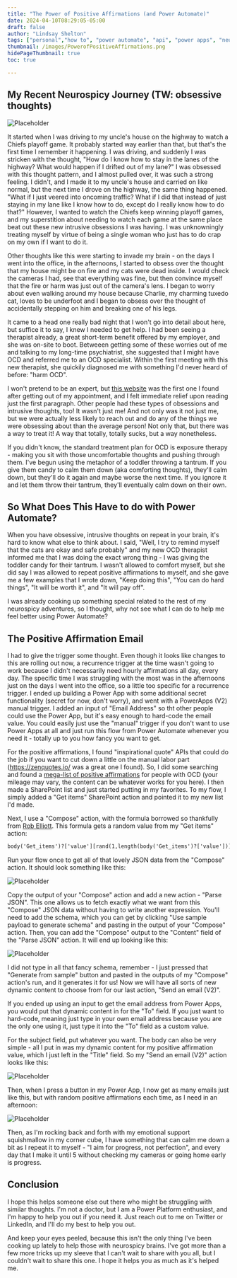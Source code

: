 ```yaml
---
title: "The Power of Positive Affirmations (and Power Automate)"
date: 2024-04-10T08:29:05-05:00
draft: false
author: "Lindsay Shelton"
tags: ["personal","how to", "power automate", "api", "power apps", "neurospicy"]
thumbnail: /images/PowerofPositiveAffirmations.png
hidePageThumbnail: true
toc: true

---
```


## My Recent Neurospicy Journey (TW: obsessive thoughts)

![Placeholder](/images/PowerofPositiveAffirmations.png)

It started when I was driving to my uncle's house on the highway to watch a Chiefs playoff game.  It probably started way earlier than that, but that's the first time I remember it happening.  I was driving, and suddenly I was stricken with the thought, "How do I know how to stay in the lanes of the highway?  What would happen if I drifted out of my lane?"  I was obsessed with this thought pattern, and I almost pulled over, it was such a strong feeling.  I didn't, and I made it to my uncle's house and carried on like normal, but the next time I drove on the highway, the same thing happened.  "What if I just veered into oncoming traffic?  What if I did that instead of just staying in my lane like I know how to do, except do I really know how to do that?"  However, I wanted to watch the Chiefs keep winning playoff games, and my superstition about needing to watch each game at the same place beat out these new intrusive obsessions I was having.  I was unknowningly treating myself by virtue of being a single woman who just has to do crap on my own if I want to do it.

Other thoughts like this were starting to invade my brain - on the days I went into the office, in the afternoons, I started to obsess over the thought that my house might be on fire and my cats were dead inside.  I would check the cameras I had, see that everything was fine, but then convince myself that the fire or harm was just out of the camera's lens.  I began to worry about even walking around my house because Charlie, my charming tuxedo cat, loves to be underfoot and I began to obsess over the thought of accidentally stepping on him and breaking one of his legs.

It came to a head one really bad night that I won't go into detail about here, but suffice it to say, I knew I needed to get help.  I had been seeing a therapist already, a great short-term benefit offered by my employer, and she was on-site to boot.  Betweeen getting some of these worries out of me and talking to my long-time psychiatrist, she suggested that I might have OCD and referred me to an OCD specialist.  Within the first meeting with this new therapist, she quickily diagnosed me with something I'd never heard of before: "harm OCD".

I won't pretend to be an expert, but <a href="https://www.treatmyocd.com/blog/what-is-harm-ocd-guide-to-ocd-subtype">this website</a> was the first one I found after getting out of my appointment, and I felt immediate relief upon reading just the first paragraph.  Other people had these types of obsessions and intrusive thoughts, too!  It wasn't just me!  And not only was it not just me, but we were actually less likely to reach out and do any of the things we were obsessing about than the average person!  Not only that, but there was a way to treat it!  A way that totally, totally sucks, but a way nonetheless.

If you didn't know, the standard treatment plan for OCD is exposure therapy - making you sit with those uncomfortable thoughts and pushing through them.  I've begun using the metaphor of a toddler throwing a tantrum.  If you give them candy to calm them down (aka comforting thoughts), they'll calm down, but they'll do it again and maybe worse the next time.  If you ignore it and let them throw their tantrum, they'll eventually calm down on their own.

## So What Does This Have to do with Power Automate?

When you have obsessive, intrusive thoughts on repeat in your brain, it's hard to know what else to think about.  I said, "Well, I try to remind myself that the cats are okay and safe probably" and my new OCD therapist informed me that I was doing the exact wrong thing - I was giving the toddler candy for their tantrum.  I wasn't allowed to comfort myself, but she did say I was allowed to repeat positive affirmations to myself, and she gave me a few examples that I wrote down, "Keep doing this", "You can do hard things", "It will be worth it", and "It will pay off".

I was already cooking up something special related to the rest of my neurospicy adventures, so I thought, why not see what I can do to help me feel better using Power Automate?

## The Positive Affirmation Email

I had to give the trigger some thought.  Even though it looks like changes to this are rolling out now, a recurrence trigger at the time wasn't going to work because I didn't necessarily need hourly affirmations all day, every day.  The specific time I was struggling with the most was in the afternoons just on the days I went into the office, so a little too specific for a recurrence trigger.  I ended up building a Power App with some additional secret functionality (secret for now, don't worry), and went with a PowerApps (V2) manual trigger.  I added an input of "Email Address" so tht other people could use the Power App, but it's easy enough to hard-code the email value.  You could easily just use the "manual" trigger if you don't want to use Power Apps at all and just run this flow from Power Automate whenever you need it - totally up to you how fancy you want to get.

For the positive affirmations, I found "inspirational quote" APIs that could do the job if you want to cut down a little on the manual labor part (https://zenquotes.io/ was a great one I found).  So, I did some searching and found a <a href="https://www.happierhuman.com/affirmations-intrusive-thoughts/">mega-list of positive affirmations</a> for people with OCD (your mileage may vary, the content can be whatever works for you here).  I then made a SharePoint list and just started putting in my favorites.  To my flow, I simply added a "Get items" SharePoint action and pointed it to my new list I'd made.

Next, I  use a "Compose" action, with the formula borrowed so thankfully from <a href="https://powerusers.microsoft.com/t5/Power-Automate-Cookbook/Get-a-random-item-from-a-SharePoint-list/td-p/462817">Rob Elliott</a>.  This formula gets a random value from my "Get items" action:

```html
body('Get_items')?['value'][rand(1,length(body('Get_items')?['value']))]
````

Run your flow once to get all of that lovely JSON data from the "Compose" action.  It should look something like this:

![Placeholder](/images/the_power_of_positive_affirmations_and_power_automate1.png)

Copy the output of your "Compose" action and add a new action - "Parse JSON".  This one allows us to fetch exactly what we want from this "Compose" JSON data without having to write another expression.  You'll need to add the schema, which you can get by clicking "Use sample payload to generate schema" and pasting in the output of your "Compose" action.  Then, you can add the "Compose" output to the "Content" field of the "Parse JSON" action.  It will end up looking like this:

![Placeholder](/images/the_power_of_positive_affirmations_and_power_automate2.png)

I did not type in all that fancy schema, remember - I just pressed that "Generate from sample" button and pasted in the outputs of my "Compose" action's run, and it generates it for us!  Now we will have all sorts of new dynamic content to choose from for our last action, "Send an email (V2)".

If you ended up using an input to get the email address from Power Apps, you would put that dynamic content in for the "To" field.  If you just want to hard-code, meaning just type in your own email address because you are the only one using it, just type it into the "To" field as a custom value.

For the subject field, put whatever you want.  The body can also be very simple - all I put in was my dynamic content for my positive affirmation value, which I just left in the "Title" field.  So my "Send an email (V2)" action looks like this:

![Placeholder](/images/the_power_of_positive_affirmations_and_power_automate3.png)

Then, when I press a button in my Power App, I now get as many emails just like this, but with random positive affirmations each time, as I need in an afternoon:

![Placeholder](/images/the_power_of_positive_affirmations_and_power_automate4.png)

Then, as I'm rocking back and forth with my emotional support squishmallow in my corner cube, I have something that can calm me down a bit as I repeat it to myself - "I aim for progress, not perfection", and every day that I make it until 5 without checking my cameras or going home early is progress.

## Conclusion

I hope this helps someone else out there who might be struggling with similar thoughts.  I'm not a doctor, but I am a Power Platform enthusiast, and I'm happy to help you out if you need it.  Just reach out to me on Twitter or LinkedIn, and I'll do my best to help you out.

And keep your eyes peeled, because this isn't the only thing I've been cooking up lately to help those with neurospicy brains.  I've got more than a few more tricks up my sleeve that I can't wait to share with you all, but I couldn't wait to share this one.  I hope it helps you as much as it's helped me.

<!-- Google tag (gtag.js) -->
<script async src="https://www.googletagmanager.com/gtag/js?id=G-CN3PDT3T20"></script>
<script>
  window.dataLayer = window.dataLayer || [];
  function gtag(){dataLayer.push(arguments);}
  gtag('js', new Date());

  gtag('config', 'G-CN3PDT3T20');
</script>